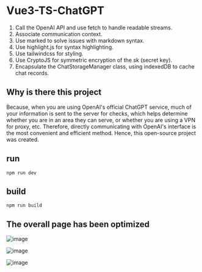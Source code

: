 # Vue3-TS-ChatGPT

1. Call the OpenAI API and use fetch to handle readable streams.
2. Associate communication context.
3. Use marked to solve issues with markdown syntax.
4. Use highlight.js for syntax highlighting.
5. Use tailwindcss for styling.
6. Use CryptoJS for symmetric encryption of the sk (secret key).
7. Encapsulate the ChatStorageManager class, using indexedDB to cache chat records.

## Why is there this project
  Because, when you are using OpenAI's official ChatGPT service, much of your information is sent to the server for checks, which helps determine whether you are in an area they can serve, or whether you are using a VPN for proxy, etc. Therefore, directly communicating with OpenAI's interface is the most convenient and efficient method. Hence, this open-source project was created.

## run
```
npm run dev
```

## build
```
npm run build
```

## The overall page has been optimized

![image](https://github.com/sumingcheng/Vue3-TS-ChatGPT/assets/21992204/901dfa78-6a5a-4119-ac80-0fab6c3d5317)

![image](https://github.com/sumingcheng/Vue3-TS-ChatGPT/assets/21992204/4589ff10-d655-40e7-918b-599f907b42d1)

![image](https://github.com/sumingcheng/Vue3-TS-ChatGPT/assets/21992204/6eed82ca-8f35-455b-9f0e-5945576d4988)


